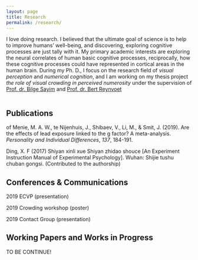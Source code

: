 ```yaml
---
layout: page
title: Research
permalink: /research/
---
```


<!-- {% include image.html url="/images/falklands-rally-1982.jpg" caption="Argentine citizens rally in April 1982 at May Square in Buenos Aires, demonstrating support for their government's recent invasion of the British-held Falkland Islands. (Panta Astiazaran, AFP, Getty Images)" width=400 align="right" %} -->

I love doing research. I believed that the ultimate goal of science is to help to improve humans’ well-being, and discovering, exploring cognitive processes are just tally with it. My primary academic interests are exploring the neural correlates of human basic cognitive processes, reciprocally, how these cognitive processes could have represented in cortical areas in the human brain. During my Ph. D., I focus on the research field of *visual perception* and *numerical cognition*, and I am working on my thesis project *the role of visual crowding in perceived numerosity* under the supervision of [Prof. dr. Bilge Sayim](http://appearancelab.org/people.html) and [Prof. dr. Bert Reynvoet](https://numcoglableuven.be/researchers?name=b.reynvoet#b.reynvoet)
 
<hr style="clear:both;visibility: hidden;" />  


## Publications
of Menie, M. A. W., te Nijenhuis, J., Shibaev, V., Li, M., & Smit, J. (2019). Are the effects of lead exposure linked to the g factor? A meta-analysis. *Personality and Individual Differences*, *137*, 184-191.

Ding, X. F (2017) Shiyan xinli xue Shiyan zhidao shouce [An Experiment Instruction Manual of Experimental Psychology]. Wuhan: Shijie tushu chuban gongsi. (Contributed to the authorship)

## Conferences & Communications
2019 ECVP (presentation)

2019 Crowding workshop (poster)

2019 Contact Group (presentation)
## Working Papers and Works in Progress
TO BE CONTINUE!